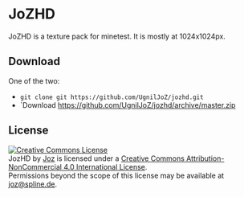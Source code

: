 JoZHD
======

JoZHD is a texture pack for minetest. It is mostly at 1024x1024px.

Download
---------

One of the two:
* `git clone git https://github.com/UgnilJoZ/jozhd.git`
* `Download https://github.com/UgnilJoZ/jozhd/archive/master.zip

License
--------

<a rel="license" href="http://creativecommons.org/licenses/by-nc/4.0/"><img alt="Creative Commons License" style="border-width:0" src="https://i.creativecommons.org/l/by-nc/4.0/88x31.png" /></a><br /><span xmlns:dct="http://purl.org/dc/terms/" property="dct:title">JozHD</span> by <a xmlns:cc="http://creativecommons.org/ns#" href="https://github.com/UgnilJoZ/jozhd" property="cc:attributionName" rel="cc:attributionURL">Joz</a> is licensed under a <a rel="license" href="http://creativecommons.org/licenses/by-nc/4.0/">Creative Commons Attribution-NonCommercial 4.0 International License</a>.<br />Permissions beyond the scope of this license may be available at <a xmlns:cc="http://creativecommons.org/ns#" href="joz@spline,de" rel="cc:morePermissions">joz@spline.de</a>.
